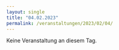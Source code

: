 ```yaml
---
layout: single
title: "04.02.2023"
permalink: /veranstaltungen/2023/02/04/
---
```


Keine Veranstaltung an diesem Tag.
